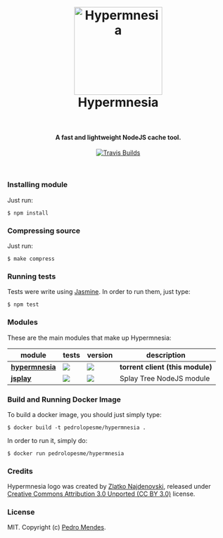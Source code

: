 <h1 align="center">
  <br>
  <img src="https://s3.amazonaws.com/github-pedrolopesme/hypermnesia.png" alt="Hypermnesia" width="200">
  <br>
  Hypermnesia
  <br>
  <br>
</h1>

<h4 align="center">A fast and lightweight NodeJS cache tool.</h4>

<p align="center">
  <a href="https://travis-ci.org/pedrolopesme/hypermnesia"><img src="https://api.travis-ci.org/pedrolopesme/hypermnesia.png?branch=master" alt="Travis Builds"></a>
</p>
<br>

### Installing module

Just run:

`$ npm install`

### Compressing source

Just run:

`$ make compress`

### Running tests

Tests were write using [Jasmine](http://jasmine.github.io/). In order to run them, just type:

`$ npm test` 

### Modules

These are the main modules that make up Hypermnesia:

| module | tests | version | description |
|---|---|---|---|
| **[hypermnesia][hypermnesia]** |  [![][hypermnesia-timg]][hypermnesia-turl] | [![][hypermnesia-nimg]][hypermnesia-nurl]  | **torrent client (this module)**
| **[jsplay][jsplay]** |  [![][jsplay-timg]][jsplay-turl] | [![][jsplay-nimg]][jsplay-nurl]  | Splay Tree NodeJS module

[hypermnesia]: https://github.com/pedrolopesme/hypermnesia
[hypermnesia-timg]: https://api.travis-ci.org/pedrolopesme/hypermnesia.png?branch=master
[hypermnesia-turl]: https://travis-ci.org/pedrolopesme/hypermnesia
[hypermnesia-nimg]: https://img.shields.io/npm/v/hypermnesia.svg
[hypermnesia-nurl]: https://www.npmjs.com/package/hypermnesia

[jsplay]: https://github.com/pedrolopesme/jsplay
[jsplay-timg]: https://api.travis-ci.org/pedrolopesme/jsplay.png?branch=master
[jsplay-turl]: https://travis-ci.org/pedrolopesme/jsplay
[jsplay-nimg]: https://img.shields.io/npm/v/JSplay.svg
[jsplay-nurl]: https://www.npmjs.com/package/JSplay



### Build and Running Docker Image

To build a docker image, you should just simply type: 

`$ docker build -t pedrolopesme/hypermnesia .` 

In order to run it, simply do: 

`$ docker run pedrolopesme/hypermnesia` 

### Credits

Hypermnesia logo was created by [Zlatko Najdenovski](http://pixelbazaar.com/), released under [Creative Commons Attribution 3.0 Unported (CC BY 3.0)](http://creativecommons.org/licenses/by/3.0/) license.

### License

MIT. Copyright (c) [Pedro Mendes](http://pedromendes.com.br). 